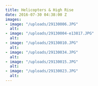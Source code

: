 ```yaml
---
title: Helicopters & High Rise
date: 2016-07-30 04:38:00 Z
images:
- image: "/uploads/29130006.JPG"
  alt: 
- image: "/uploads/29130004-e13817.JPG"
  alt: 
- image: "/uploads/29130010.JPG"
  alt: 
- image: "/uploads/29130034.JPG"
  alt: 
- image: "/uploads/29130015.JPG"
  alt: 
- image: "/uploads/29130023.JPG"
  alt: 
---
```


